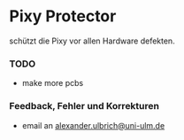 # Pixy Protector #

schützt die Pixy vor allen Hardware defekten.

### TODO ###

* make more pcbs

### Feedback, Fehler und Korrekturen ###

* email an alexander.ulbrich@uni-ulm.de
